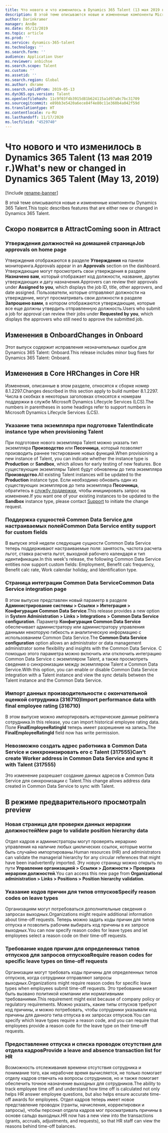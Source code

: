 ```yaml
---
title: Что нового и что изменилось в Dynamics 365 Talent (13 мая 2019 г.)
description: В этой теме описываются новые и измененные компоненты Microsoft Dynamics 365 Talent.
author: Darinkramer
manager: AnnBe
ms.date: 05/13/2019
ms.topic: article
ms.prod: ''
ms.service: dynamics-365-talent
ms.technology: ''
ms.search.form: ''
audience: Application User
ms.reviewer: anbichse
ms.search.scope: Talent
ms.custom: ''
ms.assetid: ''
ms.search.region: Global
ms.author: dkrame
ms.search.validFrom: 2019-05-13
ms.dyn365.ops.version: Talent
ms.openlocfilehash: 11c9f03f4b3915d81b624115a1d97a0c7bc31709
ms.sourcegitcommit: e89bb3e5420a6ece84f4e80c11e360b4a042f59d
ms.translationtype: HT
ms.contentlocale: ru-RU
ms.lasthandoff: 11/17/2020
ms.locfileid: "4529740"
---
```

# <a name="whats-new-or-changed-in-dynamics-365-talent-may-13-2019"></a><span data-ttu-id="ee2a6-103">Что нового и что изменилось в Dynamics 365 Talent (13 мая 2019 г.)</span><span class="sxs-lookup"><span data-stu-id="ee2a6-103">What's new or changed in Dynamics 365 Talent (May 13, 2019)</span></span>

[!include [rename-banner](~/includes/cc-data-platform-banner.md)]

<span data-ttu-id="ee2a6-104">В этой теме описываются новые и измененные компоненты Dynamics 365 Talent.</span><span class="sxs-lookup"><span data-stu-id="ee2a6-104">This topic describes features that are either new or changed in Dynamics 365 Talent.</span></span>

## <a name="coming-soon-in-attract"></a><span data-ttu-id="ee2a6-105">Скоро появится в Attract</span><span class="sxs-lookup"><span data-stu-id="ee2a6-105">Coming soon in Attract</span></span>

### <a name="job-approvals-on-home-page"></a><span data-ttu-id="ee2a6-106">Утверждения должностей на домашней странице</span><span class="sxs-lookup"><span data-stu-id="ee2a6-106">Job approvals on home page</span></span>

<span data-ttu-id="ee2a6-107">Утверждения отображаются в разделе **Утверждения** на панели мониторинга.</span><span class="sxs-lookup"><span data-stu-id="ee2a6-107">Approvals appear in an **Approvals** section on the dashboard.</span></span> <span data-ttu-id="ee2a6-108">Утверждающие могут просмотреть свои утверждения в разделе **Назначено вам**, который отображает код должности, название, других утверждающих и дату назначения.</span><span class="sxs-lookup"><span data-stu-id="ee2a6-108">Approvers can review their approvals under **Assigned to you**, which displays the job ID, title, other approvers, and date assigned.</span></span> <span data-ttu-id="ee2a6-109">Пользователи, которые отправляют должности на утверждение, могут просматривать свои должности в разделе **Запрошено вами**, в котором отображаются утверждающие, которые все еще должны утвердить отправленную должность.</span><span class="sxs-lookup"><span data-stu-id="ee2a6-109">Users who submit a job for approval can review their jobs under **Requested by you**, which displays the approvers who still need to approve the submitted job.</span></span>

## <a name="changes-in-onboard"></a><span data-ttu-id="ee2a6-110">Изменения в Onboard</span><span class="sxs-lookup"><span data-stu-id="ee2a6-110">Changes in Onboard</span></span>

<span data-ttu-id="ee2a6-111">Этот выпуск содержит исправления незначительных ошибок для Dynamics 365 Talent: Onboard.</span><span class="sxs-lookup"><span data-stu-id="ee2a6-111">This release includes minor bug fixes for Dynamics 365 Talent: Onboard.</span></span>

## <a name="changes-in-core-hr"></a><span data-ttu-id="ee2a6-112">Изменения в Core HR</span><span class="sxs-lookup"><span data-stu-id="ee2a6-112">Changes in Core HR</span></span>

<span data-ttu-id="ee2a6-113">Изменения, описанные в этом разделе, относятся к сборке номер 8.1.2297.</span><span class="sxs-lookup"><span data-stu-id="ee2a6-113">Changes described in this section apply to build number 8.1.2297.</span></span> <span data-ttu-id="ee2a6-114">Числа в скобках в некоторых заголовках относятся к номерам поддержки в службе Microsoft Dynamics Lifecycle Services (LCS).</span><span class="sxs-lookup"><span data-stu-id="ee2a6-114">The numbers in parentheses in some headings refer to support numbers in Microsoft Dynamics Lifecycle Services (LCS).</span></span>

### <a name="indicate-instance-type-when-provisioning-talent"></a><span data-ttu-id="ee2a6-115">Указание типа экземпляра при подготовке Talent</span><span class="sxs-lookup"><span data-stu-id="ee2a6-115">Indicate instance type when provisioning Talent</span></span>

<span data-ttu-id="ee2a6-116">При подготовке нового экземпляра Talent можно указать тип экземпляра **Производство** или **Песочница**, который позволяет производить раннее тестирование новых функций.</span><span class="sxs-lookup"><span data-stu-id="ee2a6-116">When provisioning a new instance of Talent, you can indicate whether the instance type is **Production** or **Sandbox**, which allows for early testing of new features.</span></span> <span data-ttu-id="ee2a6-117">Все существующие экземпляры Talent будут обновлены до типа экземпляра **Производство**.</span><span class="sxs-lookup"><span data-stu-id="ee2a6-117">All existing Talent instances will be updated to the **Production** instance type.</span></span> <span data-ttu-id="ee2a6-118">Если необходимо обновить один из существующих экземпляров до типа экземпляра **Песочница**, обратитесь в [службу поддержки](https://docs.microsoft.com/dynamics365/unified-operations/talent/talent-support), чтобы инициировать запрос на изменение.</span><span class="sxs-lookup"><span data-stu-id="ee2a6-118">If you want one of your existing instances to be updated to the **Sandbox** instance type, please contact [Support](https://docs.microsoft.com/dynamics365/unified-operations/talent/talent-support) to initiate the change request.</span></span>

### <a name="common-data-service-entity-support-for-custom-fields"></a><span data-ttu-id="ee2a6-119">Поддержка сущностей Common Data Service для настраиваемых полей</span><span class="sxs-lookup"><span data-stu-id="ee2a6-119">Common Data Service entity support for custom fields</span></span>

<span data-ttu-id="ee2a6-120">В выпуске этой недели следующие сущности Common Data Service теперь поддерживают настраиваемые поля: занятость, частота расчета льгот, ставка расчета льгот, выходной рабочего календаря и тип идентификации.</span><span class="sxs-lookup"><span data-stu-id="ee2a6-120">In this week's release, the following Common Data Service entities now support custom fields: Employment, Benefit calc frequency, Benefit calc rate, Work calendar holiday, and Identification type.</span></span>

### <a name="common-data-service-integration-page"></a><span data-ttu-id="ee2a6-121">Страница интеграции Common Data Service</span><span class="sxs-lookup"><span data-stu-id="ee2a6-121">Common Data Service integration page</span></span>

<span data-ttu-id="ee2a6-122">В этом выпуске представлен новый параметр в разделе **Администрирование системы > Ссылки > Интеграция > Конфигурация Common Data Service**.</span><span class="sxs-lookup"><span data-stu-id="ee2a6-122">This release provides a new option in **System Administration > Links > Integrations > Common Data Service configuration**.</span></span> <span data-ttu-id="ee2a6-123">Параметр **Конфигурация Common Data Service** обеспечивает администратору или администратору управления данными некоторую гибкость и аналитическую информацию с использованием Common Data Service.</span><span class="sxs-lookup"><span data-stu-id="ee2a6-123">The **Common Data Service configuration** option allows an administrator or data management administrator some flexibility and insights with the Common Data Service.</span></span> <span data-ttu-id="ee2a6-124">С помощью этого параметра можно включить или отключить интеграцию Common Data Service с экземпляром Talent, а также просмотреть сведения о синхронизации между экземпляром Talent и Common Data Service.</span><span class="sxs-lookup"><span data-stu-id="ee2a6-124">With this option, you can enable or disable Common Data Service integration with a Talent instance and view the sync details between the Talent instance and the Common Data Service.</span></span>

### <a name="import-performance-data-with-final-employee-rating-316710"></a><span data-ttu-id="ee2a6-125">Импорт данных производительности с окончательной оценкой сотрудника (316710)</span><span class="sxs-lookup"><span data-stu-id="ee2a6-125">Import performance data with final employee rating (316710)</span></span>

<span data-ttu-id="ee2a6-126">В этом выпуске можно импортировать исторические данные рейтинга сотрудника.</span><span class="sxs-lookup"><span data-stu-id="ee2a6-126">In this release, you can import historical employee rating data.</span></span> <span data-ttu-id="ee2a6-127">Поле **FinalEmployeeRatingId** теперь имеет разрешение на запись.</span><span class="sxs-lookup"><span data-stu-id="ee2a6-127">The **FinalEmployeeRatingId** field now has write permission.</span></span>

### <a name="cant-create-worker-address-in-common-data-service-and-sync-it-with-talent-317555"></a><span data-ttu-id="ee2a6-128">Невозможно создать адрес работника в Common Data Service и синхронизировать его с Talent (317555)</span><span class="sxs-lookup"><span data-stu-id="ee2a6-128">Can't create Worker address in Common Data Service and sync it with Talent (317555)</span></span>

<span data-ttu-id="ee2a6-129">Это изменение разрешает создание данных адресов в Common Data Service для синхронизации с Talent.</span><span class="sxs-lookup"><span data-stu-id="ee2a6-129">This change allows address data created in Common Data Service to sync with Talent.</span></span>

## <a name="in-preview"></a><span data-ttu-id="ee2a6-130">В режиме предварительного просмотра</span><span class="sxs-lookup"><span data-stu-id="ee2a6-130">In preview</span></span>

### <a name="new-page-to-validate-position-hierarchy-data"></a><span data-ttu-id="ee2a6-131">Новая страница для проверки данных иерархии должностей</span><span class="sxs-lookup"><span data-stu-id="ee2a6-131">New page to validate position hierarchy data</span></span>

<span data-ttu-id="ee2a6-132">Отдел кадров и администраторы могут проверять иерархию управления на наличие любых циклических ссылок, которые могли быть случайно импортированы.</span><span class="sxs-lookup"><span data-stu-id="ee2a6-132">Human resources (HR) and administrators can validate the managerial hierarchy for any circular references that might have been inadvertently imported.</span></span> <span data-ttu-id="ee2a6-133">Эту новую страницу можно открыть по пути **Управление организацией > Ссылки > Должности > Проверка иерархии должностей**.</span><span class="sxs-lookup"><span data-stu-id="ee2a6-133">You can access this new page from **Organizational administration > Links > Positions > Position hierarchy validation**.</span></span>

### <a name="specify-reason-codes-on-leave-types"></a><span data-ttu-id="ee2a6-134">Указание кодов причин для типов отпусков</span><span class="sxs-lookup"><span data-stu-id="ee2a6-134">Specify reason codes on leave types</span></span>

<span data-ttu-id="ee2a6-135">Организациям могут потребоваться дополнительные сведения о запросах выходных.</span><span class="sxs-lookup"><span data-stu-id="ee2a6-135">Organizations might require additional information about time-off requests.</span></span> <span data-ttu-id="ee2a6-136">Теперь можно задать коды причин для типов отпуска и позволить рабочим выбирать код причины в их запросе выходных.</span><span class="sxs-lookup"><span data-stu-id="ee2a6-136">You can now specify reason codes for leave types and let employees select a reason code on their time-off requests.</span></span>

### <a name="require-reason-codes-for-specific-leave-types-on-time-off-requests"></a><span data-ttu-id="ee2a6-137">Требование кодов причин для определенных типов отпусков для запросов отпусков</span><span class="sxs-lookup"><span data-stu-id="ee2a6-137">Require reason codes for specific leave types on time-off requests</span></span>

<span data-ttu-id="ee2a6-138">Организации могут требовать коды причины для определенных типов отпусков, когда сотрудники отправляют запросы выходных.</span><span class="sxs-lookup"><span data-stu-id="ee2a6-138">Organizations might require reason codes for specific leave types when employees submit time-off requests.</span></span> <span data-ttu-id="ee2a6-139">Это требование может быть вызвано политикой компании или нормативными требованиями.</span><span class="sxs-lookup"><span data-stu-id="ee2a6-139">This requirement might exist because of company policy or regulatory requirements.</span></span> <span data-ttu-id="ee2a6-140">Можно указать, какие типы отпусков требуют код причины, и можно потребовать, чтобы сотрудники указывали код причины для данного типа отпуска в их запросах отпусков.</span><span class="sxs-lookup"><span data-stu-id="ee2a6-140">You can specify which leave types require a reason code, and you can require that employees provide a reason code for the leave type on their time-off requests.</span></span>

### <a name="provide-a-leave-and-absence-transaction-list-for-hr"></a><span data-ttu-id="ee2a6-141">Предоставление отпуска и списка проводок отсутствия для отдела кадров</span><span class="sxs-lookup"><span data-stu-id="ee2a6-141">Provide a leave and absence transaction list for HR</span></span>

<span data-ttu-id="ee2a6-142">Возможность отслеживания времени отсутствия сотрудника и понимание того, как нерабочее время вычисляется, не только помогает отделу кадров отвечать на вопросы сотрудников, но и также помогает обеспечить точное назначение выходных для сотрудников.</span><span class="sxs-lookup"><span data-stu-id="ee2a6-142">The ability to track employee time off and understand how time off is calculated not only helps HR answer employee questions, but also helps ensure accurate time-off awards for employees.</span></span> <span data-ttu-id="ee2a6-143">Отдел кадров теперь имеет новое представление проводок (гранты, начисления, корректировки и запросы), чтобы персонал отдела кадров мог просматривать причины в основе сальдо выходных.</span><span class="sxs-lookup"><span data-stu-id="ee2a6-143">HR now has a new view into the transactions (grants, accruals, adjustments, and requests), so that HR staff can view the reasons behind time-off balances.</span></span>

